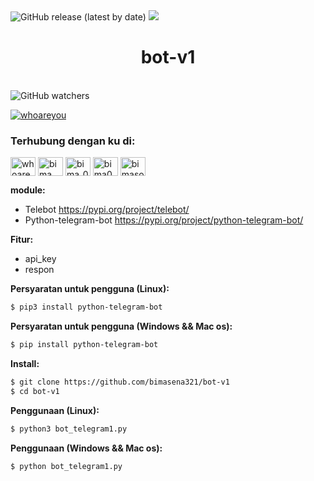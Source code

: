 <img alt="GitHub release (latest by date)" src="https://img.shields.io/github/downloads/bimasena321/bot-v1/bot-v1_v0.0.1-beta/total">
<img src="https://media.wired.com/photos/5b6df22751297c21002b4536/125:94/w_2375,h_1786,c_limit/HackerBot.jpg">
<br>
<h1 align="center">bot-v1</h1>

<br>
<img alt="GitHub watchers" src="https://img.shields.io/github/watchers/bimasena321/bot-v1?label=dilihat&style=social">
<p align="left"> <a href="https://twitter.com/whoareyou" target="blank"><img src="https://img.shields.io/twitter/follow/whoareyou?logo=twitter&style=for-the-badge" alt="whoareyou" /></a> </p>
<h3 align="left">Terhubung dengan ku di:</h3>
<p align="left">
<a href="https://twitter.com/whoareyou" target="blank"><img align="center" src="https://raw.githubusercontent.com/rahuldkjain/github-profile-readme-generator/master/src/images/icons/Social/twitter.svg" alt="whoareyou" height="30" width="40" /></a>
<a href="https://fb.com/bima sena wihartono putra" target="blank"><img align="center" src="https://raw.githubusercontent.com/rahuldkjain/github-profile-readme-generator/master/src/images/icons/Social/facebook.svg" alt="bima sena wihartono putra" height="30" width="40" /></a>
<a href="https://instagram.com/bima_020" target="blank"><img align="center" src="https://raw.githubusercontent.com/rahuldkjain/github-profile-readme-generator/master/src/images/icons/Social/instagram.svg" alt="bima_020" height="30" width="40" /></a>
<a href="https://www.youtube.com/c/bima020" target="blank"><img align="center" src="https://raw.githubusercontent.com/rahuldkjain/github-profile-readme-generator/master/src/images/icons/Social/youtube.svg" alt="bima020" height="30" width="40" /></a>
<a href="https://www.hackerrank.com/bimasopan13" target="blank"><img align="center" src="https://raw.githubusercontent.com/rahuldkjain/github-profile-readme-generator/master/src/images/icons/Social/hackerrank.svg" alt="bimasopan13" height="30" width="40" /></a>
</p>

**module:**
 * Telebot                  https://pypi.org/project/telebot/
 * Python-telegram-bot      https://pypi.org/project/python-telegram-bot/
 
**Fitur:**
 * api_key
 * respon
 
**Persyaratan untuk pengguna (Linux):**
```bash
$ pip3 install python-telegram-bot
```
**Persyaratan untuk pengguna (Windows && Mac os):**
```bash
$ pip install python-telegram-bot
```
**Install:**
```bash
$ git clone https://github.com/bimasena321/bot-v1
$ cd bot-v1
```

**Penggunaan (Linux):**
```bash
$ python3 bot_telegram1.py
```

**Penggunaan (Windows && Mac os):**
```bash
$ python bot_telegram1.py
```
